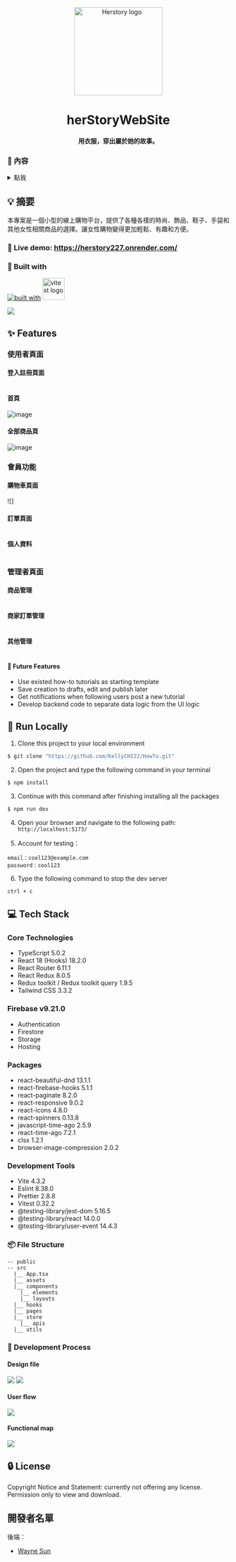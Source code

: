 <div align="center">
  <img width="200" src="https://i.imgur.com/bs78EF0.jpg?1" alt="Herstory logo">

# herStoryWebSite

#### 用衣服，穿出屬於她的故事。

</div>

### 📜 內容

<details>
<summary>點我</summary>

- [herStoryWebSite](#herStoryWebSite) - [用衣服，穿出屬於她的故事。](#用衣服，穿出屬於她的故事。)
  - [📜 內容](#-內容)
  - [💡 摘要](#-摘要)
    - [👀 Live demo: https://herstory227.onrender.com/](#-live-demo-httpsherstory227-onrendercom)
    - [🧩 使用框架及套件](#-使用框架及套件)
  - [✨ 主要功能](#-主要功能)
    - [使用者頁面](#使用者頁面)
      - [登入註冊頁面](#登入註冊頁面)
      - [首頁](#首頁)
      - [全部商品頁](#全部商品頁)
    - [會員功能](#會員功能)
      - [購物車頁面](#購物車頁面)
      - [訂單頁面](#訂單頁面)
      - [個人資料](#個人資料)
    - [管理者頁面](#管理者頁面)
      - [商品管理](#商品管理)
        - [產品一覽](#產品一覽)
        - [庫存一覽](#庫存一覽)
        - [商品新增](#商品新增)
        - [庫存新增](#庫存新增)
      - [商家訂單管理](#商家訂單管理)
        - [詳細訂單](#詳細訂單)
      - [其他管理](#其他管理)
        - [顏色](#顏色)
        - [尺寸](#尺寸)
        - [支付方式](#支付方式)
        - [類別](#類別)
  - [🚀 環境建置及安裝](#-環境建置及安裝)
  - [💻 使用環境版本](#-使用環境版本)
    - [Core Technologies](#core-technologies)
    - [Packages](#packages)
    - [Development tools](#development-tools)
  - [🔒 License](#-license)

</details>

## 💡 摘要

本專案是一個小型的線上購物平台，提供了各種各樣的時尚、飾品、鞋子、手袋和其他女性相關商品的選擇。讓女性購物變得更加輕鬆、有趣和方便。

### 👀 Live demo: https://herstory227.onrender.com/

### 🧩 Built with

[![built with](https://skillicons.dev/icons?i=figma,vue,vite)](https://skillicons.dev)
<img width="50" src="https://user-images.githubusercontent.com/11247099/145112184-a9ff6727-661c-439d-9ada-963124a281f7.png" alt="vitest logo">

![](public/screenshots/Screenshot_1.jpg)


## ✨ Features

### 使用者頁面

#### 登入註冊頁面

![]()

#### 首頁

![image](public/screenshots/main.png)

#### 全部商品頁

![image](public/screenshots/allItems.gif)

### 會員功能

#### 購物車頁面

![]

#### 訂單頁面

![]()

#### 個人資料

![]()

### 管理者頁面

#### 商品管理

![]()

#### 商家訂單管理

![]()

#### 其他管理

![]()





#### 🤔 Future Features

- Use existed how-to tutorials as starting template
- Save creation to drafts, edit and publish later
- Get notifications when following users post a new tutorial
- Develop backend code to separate data logic from the UI logic

## 🚀 Run Locally

1. Clone this project to your local environment

```bash
$ git clone "https://github.com/KellyCHI22/HowTo.git"
```

2. Open the project and type the following command in your terminal

```bash
$ npm install
```

3. Continue with this command after finishing installing all the packages

```bash
$ npm run dev
```

4. Open your browser and navigate to the following path: `http://localhost:5173/`

5. Account for testing：

```
email：cool123@example.com
password：cool123
```

6. Type the following command to stop the dev server

```bash
ctrl + c
```

## 💻 Tech Stack

### Core Technologies

- TypeScript 5.0.2
- React 18 (Hooks) 18.2.0
- React Router 6.11.1
- React Redux 8.0.5
- Redux toolkit / Redux toolkit query 1.9.5
- Tailwind CSS 3.3.2

### Firebase v9.21.0

- Authentication
- Firestore
- Storage
- Hosting

### Packages

- react-beautiful-dnd 13.1.1
- react-firebase-hooks 5.1.1
- react-paginate 8.2.0
- react-responsive 9.0.2
- react-icons 4.8.0
- react-spinners 0.13.8
- javascript-time-ago 2.5.9
- react-time-ago 7.2.1
- clsx 1.2.1
- browser-image-compression 2.0.2

### Development Tools

- Vite 4.3.2
- Eslint 8.38.0
- Prettier 2.8.8
- Vitest 0.32.2
- @testing-library/jest-dom 5.16.5
- @testing-library/react 14.0.0
- @testing-library/user-event 14.4.3

### 📦 File Structure

```
-- public
-- src
  |__ App.tsx
  |__ assets
  |__ components
    |__ elements
    |__ layouts
  |__ hooks
  |__ pages
  |__ store
    |__ apis
  |__ utils
```

### 🤯 Development Process

#### Design file

![](public/screenshots/design-figma.jpg)
![](public/screenshots/design-figma-2.jpg)

#### User flow

![](public/screenshots/user-flow.jpg)

#### Functional map

![](public/screenshots/howto_funtional_map.png)

## 🔒 License

Copyright Notice and Statement: currently not offering any license. Permission only to view and download.



## 開發者名單

後端：

- [Wayne Sun](https://github.com/WeiWayne1030)


